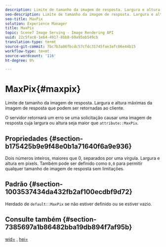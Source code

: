 ```yaml
---
description: Limite de tamanho da imagem de resposta. Largura e altura máximas da imagem de resposta que podem ser retornadas ao cliente.
seo-description: Limite de tamanho da imagem de resposta. Largura e altura máximas da imagem de resposta que podem ser retornadas ao cliente.
seo-title: MaxPix
solution: Experience Manager
title: MaxPix
topic: Scene7 Image Serving - Image Rendering API
uuid: 22c5fac8-1e64-4917-8bb8-69a95ab549cb
translation-type: tm+mt
source-git-commit: 7bc7b3a86fbcdc57cfdc31745fae3afc06e44b15
workflow-type: tm+mt
source-wordcount: '116'
ht-degree: 0%

---
```



# MaxPix{#maxpix}

Limite de tamanho da imagem de resposta. Largura e altura máximas da imagem de resposta que podem ser retornadas ao cliente.

O servidor retornará um erro se uma solicitação causar uma imagem de resposta cuja largura ou altura seja maior que `attribute::MaxPix`.

## Propriedades {#section-b175425b9e9f48e0b1a71640f6a9e936}

Dois números inteiros, maiores que 0, separados por uma vírgula. Largura e altura em pixels. Também pode ser definido como `0,0` para permitir qualquer tamanho de imagem de resposta sem limitações.

## Padrão {#section-1003537434da432fb2af100ecdbf9d72}

Herdado de `default::MaxPix` se não estiver definido ou se estiver vazio.

## Consulte também {#section-7385697a1b86482bba19db894f7af95b}

[wid=](../../../../../is-api/http-ref/image-serving-api-ref/c-http-protocol-reference/c-command-reference/r-is-http-wid.md#reference-bfeadcb67bf4485f851eb21345527e47) ,  [hei=](../../../../../is-api/http-ref/image-serving-api-ref/c-http-protocol-reference/c-command-reference/r-is-http-hei.md#reference-6d6f556ccc0e4b98a815e8a5c1944a96)
